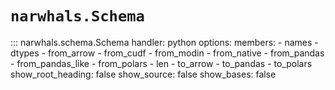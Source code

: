 # `narwhals.Schema`

::: narwhals.schema.Schema
    handler: python
    options:
      members:
        - names
        - dtypes
        - from_arrow
        - from_cudf
        - from_modin
        - from_native
        - from_pandas
        - from_pandas_like
        - from_polars
        - len
        - to_arrow
        - to_pandas
        - to_polars
      show_root_heading: false
      show_source: false
      show_bases: false
